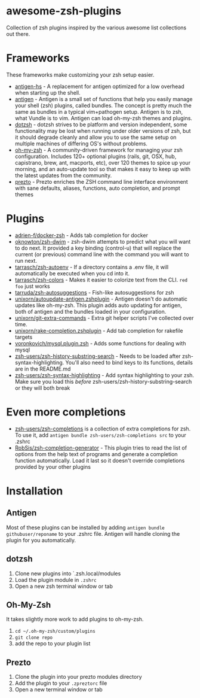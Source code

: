 awesome-zsh-plugins
===================

Collection of zsh plugins inspired by the various awesome list collections out there.

# Frameworks

These frameworks make customizing your zsh setup easier.

* [antigen-hs](https://github.com/Tarrasch/antigen-hs) - A replacement for antigen optimized for a low overhead when starting up the shell.
* [antigen](https://github.com/zsh-users/antigen) - Antigen is a small set of functions that help you easily manage your shell (zsh) plugins, called bundles. The concept is pretty much the same as bundles in a typical vim+pathogen setup. Antigen is to zsh, what Vundle is to vim. Antigen can load oh-my-zsh themes and plugins.
* [dotzsh](https://github.com/dotphiles/dotzsh) - dotzsh strives to be platform and version independent, some functionality may be lost when running under older versions of zsh, but it should degrade cleanly and allow you to use the same setup on multiple machines of differing OS's without problems.
* [oh-my-zsh](http://ohmyz.sh/) - A community-driven framework for managing your zsh configuration. Includes 120+ optional plugins (rails, git, OSX, hub, capistrano, brew, ant, macports, etc), over 120 themes to spice up your morning, and an auto-update tool so that makes it easy to keep up with the latest updates from the community.
* [prezto](https://github.com/sorin-ionescu/prezto) - Prezto enriches the ZSH command line interface environment with sane defaults, aliases, functions, auto completion, and prompt themes

# Plugins

* [adrien-f/docker-zsh](https://github.com/adrien-f/docker-zsh) - Adds tab completion for docker
* [oknowton/zsh-dwim](https://github.com/oknowton/zsh-dwim) - zsh-dwim attempts to predict what you will want to do next. It provided a key binding (control-u) that will replace the current (or previous) command line with the command you will want to run next.
* [tarrasch/zsh-autoenv](https://github.com/Tarrasch/zsh-autoenv) - If a directory contains a .env file, it will automatically be executed when you cd into it.
* [tarrasch/zsh-colors](https://github.com/Tarrasch/zsh-colors) - Makes it easier to colorize text from the CLI. `red foo` just works
* [tarruda/zsh-autosuggestions](https://github.com/tarruda/zsh-autosuggestions) - Fish-like autosuggestions for zsh
* [unixorn/autoupdate-antigen.zshplugin](https://github.com/unixorn/autoupdate-antigen.zshplugin) - Antigen doesn't do automatic updates like oh-my-zsh. This plugin adds auto updating for antigen, both of antigen and the bundles loaded in your configuration.
* [unixorn/git-extra-commands](https://github.com/unixorn/git-extra-commands) - Extra git helper scripts I've collected over time.
* [unixorn/rake-completion.zshplugin](https://github.com/unixorn/rake-completion.zshplugin) - Add tab completion for rakefile targets
* [voronkovich/mysql.plugin.zsh](https://github.com/voronkovich/mysql.plugin.zsh) - Adds some functions for dealing with mysql
* [zsh-users/zsh-history-substring-search](https://github.com/zsh-users/zsh-history-substring-search) - Needs to be loaded after zsh-syntax-highlighting. You'll also need to bind keys to its functions, details are in the README.md
* [zsh-users/zsh-syntax-highlighting](https://github.com/zsh-users/zsh-syntax-highlighting) - Add syntax highlighting to your zsh. Make sure you load this _before_ zsh-users/zsh-history-substring-search or they will both break

# Even more completions
* [zsh-users/zsh-completions](https://github.com/zsh-users/zsh-completions) is a collection of extra completions for zsh. To use it, add `antigen bundle zsh-users/zsh-completions src` to your .zshrc
* [RobSis/zsh-completion-generator](https://github.com/RobSis/zsh-completion-generator) - This plugin tries to read the list of options from the help text of programs and generate a completion function automatically. Load it last so it doesn't override completions provided by your other plugins

# Installation

## Antigen

Most of these plugins can be installed by adding `antigen bundle githubuser/reponame` to your .zshrc file. Antigen will handle cloning the plugin for you automatically.

## dotzsh

1. Clone new plugins into `.zsh.local/modules
2. Load the plugin module in `.zshrc`
3. Open a new zsh terminal window or tab

## Oh-My-Zsh

It takes slightly more work to add plugins to oh-my-zsh.

1. `cd ~/.oh-my-zsh/custom/plugins`
2. `git clone repo`
3. add the repo to your plugin list

## Prezto

1. Clone the plugin into your prezto modules directory
2. Add the plugin to your `.zpreztorc` file
3. Open a new terminal window or tab
